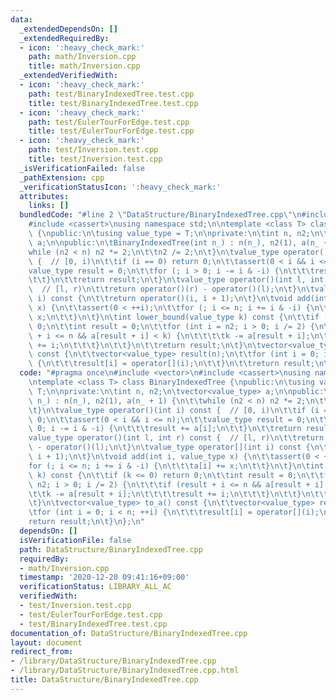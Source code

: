 ```yaml
---
data:
  _extendedDependsOn: []
  _extendedRequiredBy:
  - icon: ':heavy_check_mark:'
    path: math/Inversion.cpp
    title: math/Inversion.cpp
  _extendedVerifiedWith:
  - icon: ':heavy_check_mark:'
    path: test/BinaryIndexedTree.test.cpp
    title: test/BinaryIndexedTree.test.cpp
  - icon: ':heavy_check_mark:'
    path: test/EulerTourForEdge.test.cpp
    title: test/EulerTourForEdge.test.cpp
  - icon: ':heavy_check_mark:'
    path: test/Inversion.test.cpp
    title: test/Inversion.test.cpp
  _isVerificationFailed: false
  _pathExtension: cpp
  _verificationStatusIcon: ':heavy_check_mark:'
  attributes:
    links: []
  bundledCode: "#line 2 \"DataStructure/BinaryIndexedTree.cpp\"\n#include <vector>\n\
    #include <cassert>\nusing namespace std;\n\ntemplate <class T> class BinaryIndexedTree\
    \ {\npublic:\n\tusing value_type = T;\n\nprivate:\n\tint n, n2;\n\tvector<value_type>\
    \ a;\n\npublic:\n\tBinaryIndexedTree(int n_) : n(n_), n2(1), a(n_ + 1) {\n\t\t\
    while (n2 < n) n2 *= 2;\n\t\tn2 /= 2;\n\t}\n\tvalue_type operator()(int i) const\
    \ {  // [0, i)\n\t\tif (i == 0) return 0;\n\t\tassert(0 < i && i <= n);\n\t\t\
    value_type result = 0;\n\t\tfor (; i > 0; i -= i & -i) {\n\t\t\tresult += a[i];\n\
    \t\t}\n\t\treturn result;\n\t}\n\tvalue_type operator()(int l, int r) const {\
    \  // [l, r)\n\t\treturn operator()(r) - operator()(l);\n\t}\n\tvalue_type operator[](int\
    \ i) const {\n\t\treturn operator()(i, i + 1);\n\t}\n\tvoid add(int i, value_type\
    \ x) {\n\t\tassert(0 < ++i);\n\t\tfor (; i <= n; i += i & -i) {\n\t\t\ta[i] +=\
    \ x;\n\t\t}\n\t}\n\tint lower_bound(value_type k) const {\n\t\tif (k <= 0) return\
    \ 0;\n\t\tint result = 0;\n\t\tfor (int i = n2; i > 0; i /= 2) {\n\t\t\tif (result\
    \ + i <= n && a[result + i] < k) {\n\t\t\t\tk -= a[result + i];\n\t\t\t\tresult\
    \ += i;\n\t\t\t}\n\t\t}\n\t\treturn result;\n\t}\n\tvector<value_type> to_a()\
    \ const {\n\t\tvector<value_type> result(n);\n\t\tfor (int i = 0; i < n; ++i)\
    \ {\n\t\t\tresult[i] = operator[](i);\n\t\t}\n\t\treturn result;\n\t}\n};\n"
  code: "#pragma once\n#include <vector>\n#include <cassert>\nusing namespace std;\n\
    \ntemplate <class T> class BinaryIndexedTree {\npublic:\n\tusing value_type =\
    \ T;\n\nprivate:\n\tint n, n2;\n\tvector<value_type> a;\n\npublic:\n\tBinaryIndexedTree(int\
    \ n_) : n(n_), n2(1), a(n_ + 1) {\n\t\twhile (n2 < n) n2 *= 2;\n\t\tn2 /= 2;\n\
    \t}\n\tvalue_type operator()(int i) const {  // [0, i)\n\t\tif (i == 0) return\
    \ 0;\n\t\tassert(0 < i && i <= n);\n\t\tvalue_type result = 0;\n\t\tfor (; i >\
    \ 0; i -= i & -i) {\n\t\t\tresult += a[i];\n\t\t}\n\t\treturn result;\n\t}\n\t\
    value_type operator()(int l, int r) const {  // [l, r)\n\t\treturn operator()(r)\
    \ - operator()(l);\n\t}\n\tvalue_type operator[](int i) const {\n\t\treturn operator()(i,\
    \ i + 1);\n\t}\n\tvoid add(int i, value_type x) {\n\t\tassert(0 < ++i);\n\t\t\
    for (; i <= n; i += i & -i) {\n\t\t\ta[i] += x;\n\t\t}\n\t}\n\tint lower_bound(value_type\
    \ k) const {\n\t\tif (k <= 0) return 0;\n\t\tint result = 0;\n\t\tfor (int i =\
    \ n2; i > 0; i /= 2) {\n\t\t\tif (result + i <= n && a[result + i] < k) {\n\t\t\
    \t\tk -= a[result + i];\n\t\t\t\tresult += i;\n\t\t\t}\n\t\t}\n\t\treturn result;\n\
    \t}\n\tvector<value_type> to_a() const {\n\t\tvector<value_type> result(n);\n\t\
    \tfor (int i = 0; i < n; ++i) {\n\t\t\tresult[i] = operator[](i);\n\t\t}\n\t\t\
    return result;\n\t}\n};\n"
  dependsOn: []
  isVerificationFile: false
  path: DataStructure/BinaryIndexedTree.cpp
  requiredBy:
  - math/Inversion.cpp
  timestamp: '2020-12-20 09:41:16+09:00'
  verificationStatus: LIBRARY_ALL_AC
  verifiedWith:
  - test/Inversion.test.cpp
  - test/EulerTourForEdge.test.cpp
  - test/BinaryIndexedTree.test.cpp
documentation_of: DataStructure/BinaryIndexedTree.cpp
layout: document
redirect_from:
- /library/DataStructure/BinaryIndexedTree.cpp
- /library/DataStructure/BinaryIndexedTree.cpp.html
title: DataStructure/BinaryIndexedTree.cpp
---
```

